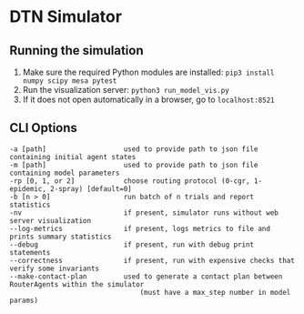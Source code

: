 # DTN Simulator

## Running the simulation
1. Make sure the required Python modules are installed: `pip3 install numpy scipy mesa pytest`
2. Run the visualization server: `python3 run_model_vis.py`
3. If it does not open automatically in a browser, go to `localhost:8521`

## CLI Options

```
-a [path]                   used to provide path to json file containing initial agent states
-m [path]                   used to provide path to json file containing model parameters
-rp [0, 1, or 2]            choose routing protocol (0-cgr, 1-epidemic, 2-spray) [default=0]
-b [n > 0]                  run batch of n trials and report statistics
-nv                         if present, simulator runs without web server visualization
--log-metrics               if present, logs metrics to file and prints summary statistics
--debug                     if present, run with debug print statements
--correctness               if present, run with expensive checks that verify some invariants
--make-contact-plan         used to generate a contact plan between RouterAgents within the simulator
                                (must have a max_step number in model params)
```
